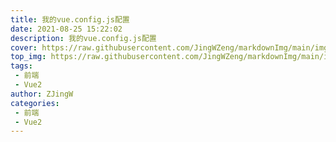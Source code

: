 ```yaml
---
title: 我的vue.config.js配置
date: 2021-08-25 15:22:02
description: 我的vue.config.js配置
cover: https://raw.githubusercontent.com/JingWZeng/markdownImg/main/img/202108251059004.png
top_img: https://raw.githubusercontent.com/JingWZeng/markdownImg/main/img/202108251059004.png
tags: 
 - 前端
 - Vue2
author: ZJingW
categories: 
 - 前端
 - Vue2
---
```

